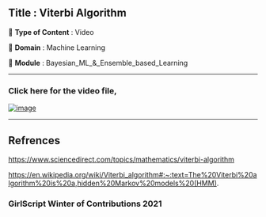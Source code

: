 ## Title : Viterbi Algorithm
🔴 **Type of Content** : Video

🔴 **Domain** : Machine Learning

🔴 **Module** : Bayesian_ML_&_Ensemble_based_Learning

*********************************************************************

### Click here for the video file,

[![image](https://user-images.githubusercontent.com/63282184/139571762-db231f75-b960-42a8-a1df-97013e4b8b20.png)](https://drive.google.com/file/d/1sEk92YDVp9H22exYQGEWahf3BIMWKMk-/view?usp=sharing)
*********************************************************************

## Refrences

https://www.sciencedirect.com/topics/mathematics/viterbi-algorithm

https://en.wikipedia.org/wiki/Viterbi_algorithm#:~:text=The%20Viterbi%20algorithm%20is%20a,hidden%20Markov%20models%20(HMM).

### GirlScript Winter of Contributions 2021
